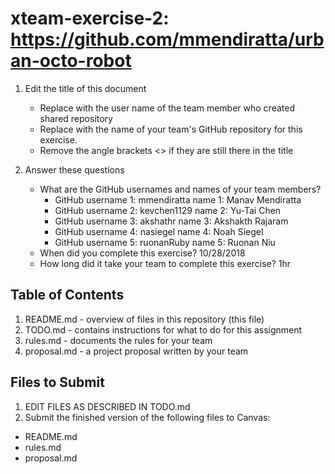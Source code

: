 # xteam-exercise-2: https://github.com/mmendiratta/urban-octo-robot

1. Edit the title of this document
   * Replace <UserName> with the user name of the team member who created shared repository
   * Replace <GitHubRepositoryName> with the name of your team's GitHub repository for this exercise.
   * Remove the angle brackets <> if they are still there in the title

2. Answer these questions
   * What are the GitHub usernames and names of your team members?
       * GitHub username 1: mmendiratta     name 1: Manav Mendiratta
       * GitHub username 2: kevchen1129     name 2: Yu-Tai Chen
       * GitHub username 3: akshathr        name 3: Akshakth Rajaram
       * GitHub username 4: nasiegel        name 4: Noah Siegel
       * GitHub username 5: ruonanRuby      name 5: Ruonan Niu
   * When did you complete this exercise? 10/28/2018
   * How long did it take your team to complete this exercise? 1hr 

## Table of Contents

1. README.md - overview of files in this repository (this file)
2. TODO.md - contains instructions for what to do for this assignment
3. rules.md - documents the rules for your team
4. proposal.md - a project proposal written by your team

## Files to Submit

1. EDIT FILES AS DESCRIBED IN TODO.md
2. Submit the finished version of the following files to Canvas:

* README.md
* rules.md
* proposal.md
